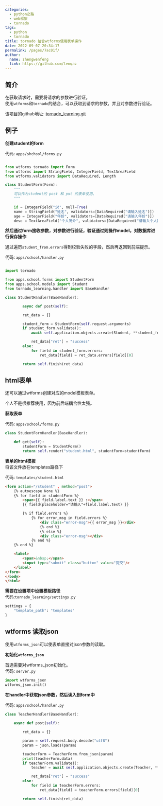 ```yaml
---
categories: 
  - python之路
  - web框架
  - tornado
tags: 
  - python
  - tornado
title: tornado 结合wtforms使用表单操作
date: 2022-09-07 20:34:17
permalink: /pages/7ac01f/
author: 
  name: zhengwenfeng
  link: https://github.com/tenqaz
---
```




## 简介

在获取请求时，需要将请求的参数进行验证。<br />
使用`wtforms`和`tornado`的结合，可以获取到请求的参数，并且对参数进行验证。

该项目的github地址: [tornado_learning.git](https://github.com/tenqaz/tornado_learning)



## 例子

**创建student的form**

代码: `apps/shchool/forms.py`

```python

from wtforms_tornado import Form
from wtforms import StringField, IntegerField, TextAreaField
from wtforms.validators import DataRequired, Length

class StudentForm(Form):
    """
    可以作为student的 post 和 put 的表单使用。
    """

    id = IntegerField("id", null=True)
    name = StringField("姓名", validators=[DataRequired("请输入姓名")])
    age = IntegerField("年龄", validators=[DataRequired("请输入年龄")])
    desc = TextAreaField("个人简介", validators=[DataRequired("请输入个人简介")])
```

**然后通过form接收参数，对参数进行验证，验证通过则操作model，对数据库进行保存操作**

通过遍历`student_from.errors`得到校验失败的字段，然后再返回到前端提示。

代码: `apps/school/handler.py`

```python

import tornado

from apps.school.forms import StudentForm
from apps.school.models import Student
from tornado_learning.handler import BaseHandler

class StudentHandler(BaseHandler):

        async def post(self):

        ret_data = {}

        student_form = StudentForm(self.request.arguments)
        if student_form.validate():
            await self.application.objects.create(Student, **student_form.data)

            ret_data["ret"] = "success"
        else:
            for field in student_form.errors:
                ret_data[field] = ret_data.errors[field][0]

        return self.finish(ret_data)
```



## html表单

还可以通过wtforms创建对应的model模板表单。

个人不是很推荐使用，因为前后端耦合性太强。



**获取表单**

代码: `apps/school/forms.py`

```python
class StudentFormHandler(BaseHandler):

    def get(self):
        studentForm = StudentForm()
        return self.render("student.html", studentForm=studentForm)
```



**表单的html模板**<br />
将该文件放在templates路径下

代码: `templates/student.html`

```html
<form action="/student" , method="post">
    {% autoescape None %}
    {% for field in studentForm %}
        <span>{{ field.label.text }} :</span>
        {{ field(placeholder="请输入"+field.label.text) }}

        {% if field.errors %}
            {% for error_msg in field.errors %}
                <div class="error-msg">{{ error_msg }}</div>
                {% end %}
                {% else %}
                <div class="error-msg"></div>
            {% end %}
    {% end %}

    <label>
        <span>&nbsp;</span>
        <input type="submit" class="button" value="提交"/>
    </label>
</form>
</body>
</html>
```



**需要在设置项中设置模板路径**<br />
代码:`tornado_learning/settings.py`

```python
settings = {
    "template_path": "templates"
}
```



## wtforms 读取json

使用`wtforms_json`可以使表单直接对json参数的读取。



**初始化`wtforms_json`**

首选需要对wtforms_json初始化。<br />
代码: `server.py`

```python
import wtforms_json
wtforms_json.init()
```



**在handler中获取json参数，然后读入到form中**

代码: `apps/school/handler.py`

```python
class TeacherHandler(BaseHandler):
   
    async def post(self):

        ret_data = {}

        param = self.request.body.decode("utf8")
        param = json.loads(param)

        teacherForm = TeacherForm.from_json(param)
        print(teacherForm.data)
        if teacherForm.validate():
            teacher = await self.application.objects.create(Teacher, **teacherForm.data)

            ret_data["ret"] = "success"
        else:
            for field in teacherForm.errors:
                ret_data[field] = teacherForm.errors[field][0]

        return self.finish(ret_data)
```
